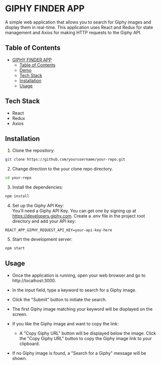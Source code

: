 # GIPHY FINDER APP

A simple web application that allows you to search for Giphy images and display them in real-time. This application uses React and Redux for state management and Axios for making HTTP requests to the Giphy API.

## Table of Contents

- [GIPHY FINDER APP](#giphy-finder-app)
  - [Table of Contents](#table-of-contents)
  - [Demo](#demo)
  - [Tech Stack](#tech-stack)
  - [Installation](#installation)
  - [Usage](#usage)

## Tech Stack

- React
- Redux
- Axios

## Installation

1. Clone the repository:
```bash
git clone https://github.com/yourusername/your-repo.git
```

2. Change direction to the your clone repo directory.
```bash
cd your-repo
```

3. Install the dependencies:
```bash
npm install
```
4. Set up the Giphy API Key:    
 You'll need a Giphy API Key. You can get one by signing up at https://developers.giphy.com.
Create a .env file in the project root directory and add your API key:
```env
REACT_APP_GIPHY_REQUEST_API_KEY=your-api-key-here
```

5. Start the development server:
```bash
npm start
```

## Usage
* Once the application is running, open your web browser and go to http://localhost:3000.

* In the input field, type a keyword to search for a Giphy image.

* Click the "Submit" button to initiate the search.

* The first Giphy image matching your keyword will be displayed on the screen.

* If you like the Giphy image and want to copy the link:
  * A "Copy Giphy URL" button will be displayed below the image. Click the "Copy Giphy URL" button to copy the Giphy image link to your clipboard.

* If no Giphy image is found, a "Search for a Giphy" message will be shown.
